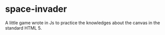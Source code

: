 # space-invader
A little game wrote in Js to practice the knowledges about the canvas in the standard HTML 5.
